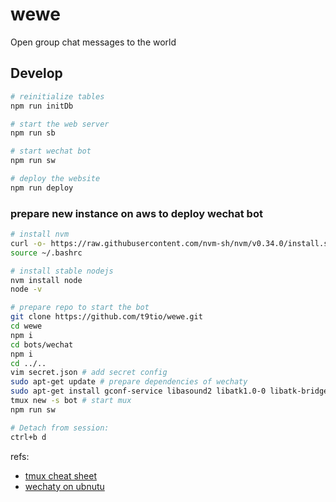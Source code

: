 # wewe

Open group chat messages to the world

## Develop

```bash
# reinitialize tables
npm run initDb

# start the web server
npm run sb

# start wechat bot
npm run sw

# deploy the website
npm run deploy
```

### prepare new instance on aws to deploy wechat bot

```bash
# install nvm
curl -o- https://raw.githubusercontent.com/nvm-sh/nvm/v0.34.0/install.sh | bash
source ~/.bashrc

# install stable nodejs
nvm install node
node -v

# prepare repo to start the bot
git clone https://github.com/t9tio/wewe.git
cd wewe
npm i
cd bots/wechat
npm i
cd ../..
vim secret.json # add secret config
sudo apt-get update # prepare dependencies of wechaty
sudo apt-get install gconf-service libasound2 libatk1.0-0 libatk-bridge2.0-0 libc6 libcairo2 libcups2 libdbus-1-3 libexpat1 libfontconfig1 libgcc1 libgconf-2-4 libgdk-pixbuf2.0-0 libglib2.0-0 libgtk-3-0 libnspr4 libpango-1.0-0 libpangocairo-1.0-0 libstdc++6 libx11-6 libx11-xcb1 libxcb1 libxcomposite1 libxcursor1 libxdamage1 libxext6 libxfixes3 libxi6 libxrandr2 libxrender1 libxss1 libxtst6 ca-certificates fonts-liberation libappindicator1 libnss3 lsb-release xdg-utils wget
tmux new -s bot # start mux
npm run sw

# Detach from session:
ctrl+b d
```

refs:
- [tmux cheat sheet](https://github.com/timqian/my-notes/issues/191)
- [wechaty on ubnutu](https://github.com/Chatie/wechaty/issues/1515#issuecomment-503364700)